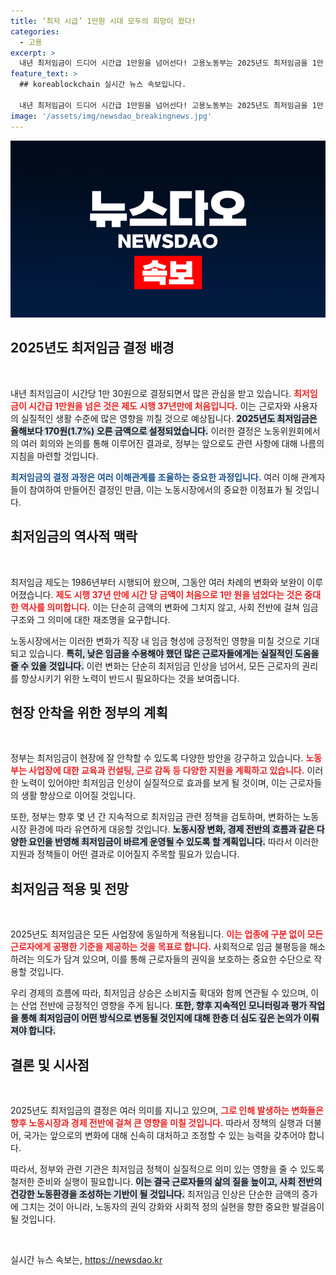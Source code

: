 ```yaml
---
title: ‘최저 시급’ 1만원 시대 모두의 희망이 왔다!
categories:
  - 고용
excerpt: >
  내년 최저임금이 드디어 시간급 1만원을 넘어선다! 고용노동부는 2025년도 최저임금을 1만 30원으로 확정, 월 209만원을 담보하며 근로자들의 삶에 변화를 예고한다. 궁금한 내년 최저임금의 결과는?
feature_text: >
  ## koreablockchain 실시간 뉴스 속보입니다.

  내년 최저임금이 드디어 시간급 1만원을 넘어선다! 고용노동부는 2025년도 최저임금을 1만 30원으로 확정, 월 209만원을 담보하며 근로자들의 삶에 변화를 예고한다. 궁금한 내년 최저임금의 결과는?
image: '/assets/img/newsdao_breakingnews.jpg'
---
```


<p><img src="/assets/img/newsdao_breakingnews.jpg" alt="koreablockchain 속보" /></p>

<h2 data-ke-size="size26">2025년도 최저임금 결정 배경</h2>

<p data-ke-size="size16">&nbsp;</p>

<p>내년 최저임금이 시간당 1만 30원으로 결정되면서 많은 관심을 받고 있습니다. <b><span style="color: #ee2323;">최저임금이 시간급 1만원을 넘은 것은 제도 시행 37년만에 처음입니다.</span></b> 이는 근로자와 사용자의 실질적인 생활 수준에 많은 영향을 끼칠 것으로 예상됩니다. <b><span style="background-color: #21538527;">2025년도 최저임금은 올해보다 170원(1.7%) 오른 금액으로 설정되었습니다.</span></b> 이러한 결정은 노동위원회에서의 여러 회의와 논의를 통해 이루어진 결과로, 정부는 앞으로도 관련 사항에 대해 나름의 지침을 마련할 것입니다. </p>

<p><b><span style="color: #1a5490;">최저임금의 결정 과정은 여러 이해관계를 조율하는 중요한 과정입니다.</span></b> 여러 이해 관계자들이 참여하여 만들어진 결정인 만큼, 이는 노동시장에서의 중요한 이정표가 될 것입니다. </p>

<h2 data-ke-size="size26">최저임금의 역사적 맥락</h2>

<p data-ke-size="size16">&nbsp;</p>

<p>최저임금 제도는 1986년부터 시행되어 왔으며, 그동안 여러 차례의 변화와 보완이 이루어졌습니다. <b><span style="color: #ee2323;">제도 시행 37년 만에 시간 당 금액이 처음으로 1만 원을 넘었다는 것은 중대한 역사를 의미합니다.</span></b> 이는 단순히 금액의 변화에 그치지 않고, 사회 전반에 걸쳐 임금 구조와 그 의미에 대한 재조명을 요구합니다. </p>

<p>노동시장에서는 이러한 변화가 직장 내 임금 형성에 긍정적인 영향을 미칠 것으로 기대되고 있습니다. <b><span style="background-color: #21538527;">특히, 낮은 임금을 수용해야 했던 많은 근로자들에게는 실질적인 도움을 줄 수 있을 것입니다.</span></b> 이런 변화는 단순히 최저임금 인상을 넘어서, 모든 근로자의 권리를 향상시키기 위한 노력이 반드시 필요하다는 것을 보여줍니다. </p>

<h2 data-ke-size="size26">현장 안착을 위한 정부의 계획</h2>

<p data-ke-size="size16">&nbsp;</p>

<p>정부는 최저임금이 현장에 잘 안착할 수 있도록 다양한 방안을 강구하고 있습니다. <b><span style="color: #ee2323;">노동부는 사업장에 대한 교육과 컨설팅, 근로 감독 등 다양한 지원을 계획하고 있습니다.</span></b> 이러한 노력이 있어야만 최저임금 인상이 실질적으로 효과를 보게 될 것이며, 이는 근로자들의 생활 향상으로 이어질 것입니다. </p>

<p>또한, 정부는 향후 몇 년 간 지속적으로 최저임금 관련 정책을 검토하며, 변화하는 노동시장 환경에 따라 유연하게 대응할 것입니다. <b><span style="background-color: #21538527;">노동시장 변화, 경제 전반의 흐름과 같은 다양한 요인을 반영해 최저임금이 바르게 운영될 수 있도록 할 계획입니다.</span></b> 따라서 이러한 지원과 정책들이 어떤 결과로 이어질지 주목할 필요가 있습니다. </p>

<h2 data-ke-size="size26">최저임금 적용 및 전망</h2>

<p data-ke-size="size16">&nbsp;</p>

<p>2025년도 최저임금은 모든 사업장에 동일하게 적용됩니다. <b><span style="color: #ee2323;">이는 업종에 구분 없이 모든 근로자에게 공평한 기준을 제공하는 것을 목표로 합니다.</span></b> 사회적으로 임금 불평등을 해소하려는 의도가 담겨 있으며, 이를 통해 근로자들의 권익을 보호하는 중요한 수단으로 작용할 것입니다. </p>

<p>우리 경제의 흐름에 따라, 최저임금 상승은 소비지출 확대와 함께 연관될 수 있으며, 이는 산업 전반에 긍정적인 영향을 주게 됩니다. <b><span style="background-color: #21538527;">또한, 향후 지속적인 모니터링과 평가 작업을 통해 최저임금이 어떤 방식으로 변동될 것인지에 대해 한층 더 심도 깊은 논의가 이뤄져야 합니다.</span></b></p>

<h2 data-ke-size="size26">결론 및 시사점</h2>

<p data-ke-size="size16">&nbsp;</p>

<p>2025년도 최저임금의 결정은 여러 의미를 지니고 있으며, <b><span style="color: #ee2323;">그로 인해 발생하는 변화들은 향후 노동시장과 경제 전반에 걸쳐 큰 영향을 미칠 것입니다.</span></b> 따라서 정책의 실행과 더불어, 국가는 앞으로의 변화에 대해 신속히 대처하고 조정할 수 있는 능력을 갖추어야 합니다.</p>

<p>따라서, 정부와 관련 기관은 최저임금 정책이 실질적으로 의미 있는 영향을 줄 수 있도록 철저한 준비와 실행이 필요합니다. <b><span style="background-color: #21538527;">이는 결국 근로자들의 삶의 질을 높이고, 사회 전반의 건강한 노동환경을 조성하는 기반이 될 것입니다.</span></b> 최저임금 인상은 단순한 금액의 증가에 그치는 것이 아니라, 노동자의 권익 강화와 사회적 정의 실현을 향한 중요한 발걸음이 될 것입니다. </p>

<p data-ke-size="size16">&nbsp;</p>
실시간 뉴스 속보는, <a href="https://newsdao.kr" rel="dofollow">https://newsdao.kr</a>


